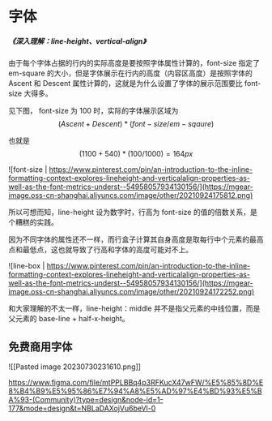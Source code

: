 # 字体



##### <Link type='h5' to='https://mgear-file.oss-cn-shanghai.aliyuncs.com/%E6%B7%B1%E5%85%A5%E7%90%86%E8%A7%A3%20line-height%E3%80%81vertical-align%20-%20%E5%A4%A7%E6%AD%A5%E5%BE%80%E5%89%8D%E8%B5%B0_%E4%B8%8D%E5%9B%9E%E5%A4%B4%20-%20%E5%8D%9A%E5%AE%A2%E5%9B%AD.html' source='https://www.cnblogs.com/wfeicherish/p/8884903.html' >《深入理解：line-height、vertical-align》</Link>

由于每个字体占据的行内的实际高度是要按照字体属性计算的，font-size 指定了 em-square 的大小，但是字体展示在行内的高度（内容区高度）是按照字体的 Ascent 和 Descent 属性计算的，这就是为什么设置了字体的展示范围要比 font-size 大得多。

见下图， font-size 为 100 时，实际的字体展示区域为 $$(Ascent+Descent)*(font-size/em-sqaure)$$

也就是 $$(1100 + 540) * (100 / 1000) = 164px$$

![font-size | https://www.pinterest.com/pin/an-introduction-to-the-inline-formatting-context-explores-lineheight-and-verticalalign-properties-as-well-as-the-font-metrics-underst--54958057934130156/](https://mgear-image.oss-cn-shanghai.aliyuncs.com/image/other/20210924175812.png)

所以可想而知，line-height 设为数字时，行高为 font-size 的值的倍数关系，是个糟糕的实践。

因为不同字体的属性还不一样，而行盒子计算其自身高度是取每行中个元素的最高点和最低点，这也就导致了行高和字体的高度可能对不上。

![line-box | https://www.pinterest.com/pin/an-introduction-to-the-inline-formatting-context-explores-lineheight-and-verticalalign-properties-as-well-as-the-font-metrics-underst--54958057934130156/](https://mgear-image.oss-cn-shanghai.aliyuncs.com/image/other/20210924172252.png)

和大家理解的不太一样，line-height：middle 并不是指父元素的中线位置，而是父元素的 base-line + half-x-height。


## 免费商用字体

![[Pasted image 20230730231610.png]]

https://www.figma.com/file/mtPPLBBq4p3RFKucX47wFW/%E5%85%8D%E8%B4%B9%E5%95%86%E7%94%A8%E5%AD%97%E4%BD%93%E5%BA%93-(Community)?type=design&node-id=1-177&mode=design&t=NBLaDAXojVu6beVl-0